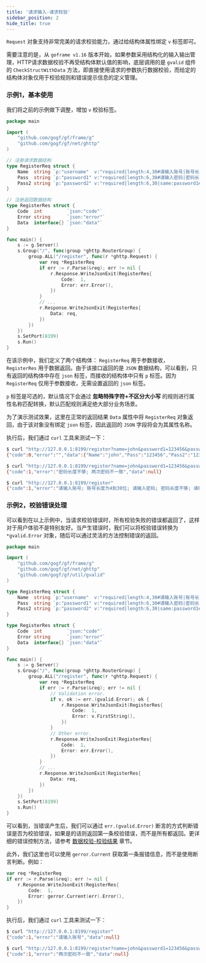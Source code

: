 ```yaml
---
title: '请求输入-请求校验'
sidebar_position: 2
hide_title: true
---
```


`Request` 对象支持非常完美的请求校验能力，通过给结构体属性绑定 `v` 标签即可。

需要注意的是，从 `goframe v1.16` 版本开始，如果参数采用结构化的输入输出管理，HTTP请求数据校验不再受结构体默认值的影响，底层调用的是 `gvalid` 组件的 `CheckStructWithData` 方法，即直接使用请求的参数执行数据校验，而给定的结构体对象仅用于校验规则和错误提示信息的定义管理。

### 示例1，基本使用

我们将之前的示例做下调整，增加 `v` 校验标签。

```go
package main

import (
    "github.com/gogf/gf/frame/g"
    "github.com/gogf/gf/net/ghttp"
)

// 注册请求数据结构
type RegisterReq struct {
    Name  string `p:"username"  v:"required|length:4,30#请输入账号|账号长度为:min到:max位"`
    Pass  string `p:"password1" v:"required|length:6,30#请输入密码|密码长度不够"`
    Pass2 string `p:"password2" v:"required|length:6,30|same:password1#请确认密码|密码长度不够|两次密码不一致"`
}

// 注册返回数据结构
type RegisterRes struct {
    Code  int         `json:"code"`
    Error string      `json:"error"`
    Data  interface{} `json:"data"`
}

func main() {
    s := g.Server()
    s.Group("/", func(group *ghttp.RouterGroup) {
        group.ALL("/register", func(r *ghttp.Request) {
            var req *RegisterReq
            if err := r.Parse(&req); err != nil {
                r.Response.WriteJsonExit(RegisterRes{
                    Code:  1,
                    Error: err.Error(),
                })
            }
            // ...
            r.Response.WriteJsonExit(RegisterRes{
                Data: req,
            })
        })
    })
    s.SetPort(8199)
    s.Run()
}
```

在该示例中，我们定义了两个结构体： `RegisterReq` 用于参数接收， `RegisterRes` 用于数据返回。由于该接口返回的是 `JSON` 数据结构，可以看到，只有返回的结构体中存在 `json` 标签，而接收的结构体中只有 `p` 标签。因为 `RegisterReq` 仅用于参数接收，无需设置返回的 `json` 标签。

`p` 标签是可选的，默认情况下会通过 **忽略特殊字符+不区分大小写** 的规则进行属性名称匹配转换，默认匹配规则满足绝大部分业务场景。

为了演示测试效果，这里在正常的返回结果 `Data` 属性中将 `RegisterReq` 对象返回，由于该对象没有绑定 `json` 标签，因此返回的 `JSON` 字段将会为其属性名称。

执行后，我们通过 `curl` 工具来测试一下：

```bash
$ curl "http://127.0.0.1:8199/register?name=john&password1=123456&password2=123456"
{"code":0,"error":"","data":{"Name":"john","Pass":"123456","Pass2":"123456"}}

$ curl "http://127.0.0.1:8199/register?name=john&password1=123456&password2=12345"
{"code":1,"error":"密码长度不够; 两次密码不一致","data":null}

$ curl "http://127.0.0.1:8199/register"
{"code":1,"error":"请输入账号; 账号长度为4到30位; 请输入密码; 密码长度不够; 请确认密码; 密码长度不够; 两次密码不一致","data":null}
```

### 示例2，校验错误处理

可以看到在以上示例中，当请求校验错误时，所有校验失败的错误都返回了，这样对于用户体验不是特别友好。当产生错误时，我们可以将校验错误转换为 `*gvalid.Error` 对象，随后可以通过灵活的方法控制错误的返回。

```go
package main

import (
    "github.com/gogf/gf/frame/g"
    "github.com/gogf/gf/net/ghttp"
    "github.com/gogf/gf/util/gvalid"
)

type RegisterReq struct {
    Name  string `p:"username"  v:"required|length:4,30#请输入账号|账号长度为:min到:max位"`
    Pass  string `p:"password1" v:"required|length:6,30#请输入密码|密码长度不够"`
    Pass2 string `p:"password2" v:"required|length:6,30|same:password1#请确认密码|密码长度不够|两次密码不一致"`
}

type RegisterRes struct {
    Code  int         `json:"code"`
    Error string      `json:"error"`
    Data  interface{} `json:"data"`
}

func main() {
    s := g.Server()
    s.Group("/", func(group *ghttp.RouterGroup) {
        group.ALL("/register", func(r *ghttp.Request) {
            var req *RegisterReq
            if err := r.Parse(&req); err != nil {
                // Validation error.
                if v, ok := err.(gvalid.Error); ok {
                    r.Response.WriteJsonExit(RegisterRes{
                        Code:  1,
                        Error: v.FirstString(),
                    })
                }
                // Other error.
                r.Response.WriteJsonExit(RegisterRes{
                    Code:  1,
                    Error: err.Error(),
                })
            }
            // ...
            r.Response.WriteJsonExit(RegisterRes{
                Data: req,
            })
        })
    })
    s.SetPort(8199)
    s.Run()
}
```

可以看到，当错误产生后，我们可以通过 `err.(gvalid.Error)` 断言的方式判断错误是否为校验错误，如果是的话则返回第一条校验错误，而不是所有都返回。更详细的错误控制方法，请参考 [数据校验-校验结果](../../核心组件-重点/数据校验/数据校验-校验结果.md) 章节。

此外，我们这里也可以使用 `gerror.Current` 获取第一条报错信息，而不是使用断言判断。例如：

```go
var req *RegisterReq
if err := r.Parse(&req); err != nil {
    r.Response.WriteJsonExit(RegisterRes{
        Code:  1,
        Error: gerror.Current(err).Error(),
    })
}
```

执行后，我们通过 `curl` 工具来测试一下：

```bash
$ curl "http://127.0.0.1:8199/register"
{"code":1,"error":"请输入账号","data":null}

$ curl "http://127.0.0.1:8199/register?name=john&password1=123456&password2=12345"
{"code":1,"error":"两次密码不一致","data":null}

```